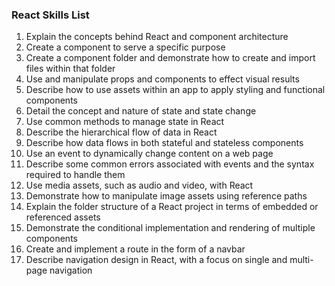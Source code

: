 ### React Skills List 
1. Explain the concepts behind React and component architecture
2. Create a component to serve a specific purpose
3. Create a component folder and demonstrate how to create and import files within that folder
4. Use and manipulate props and components to effect visual results
5. Describe how to use assets within an app to apply styling and functional components
6. Detail the concept and nature of state and state change
7. Use common methods to manage state in React
8. Describe the hierarchical flow of data in React
9. Describe how data flows in both stateful and stateless components
10. Use an event to dynamically change content on a web page
11. Describe some common errors associated with events and the syntax required to handle them
12. Use media assets, such as audio and video, with React
13. Demonstrate how to manipulate image assets using reference paths
14. Explain the folder structure of a React project in terms of embedded or referenced assets
15. Demonstrate the conditional implementation and rendering of multiple components
15. Create and implement a route in the form of a navbar
16. Describe navigation design in React, with a focus on single and multi-page navigation